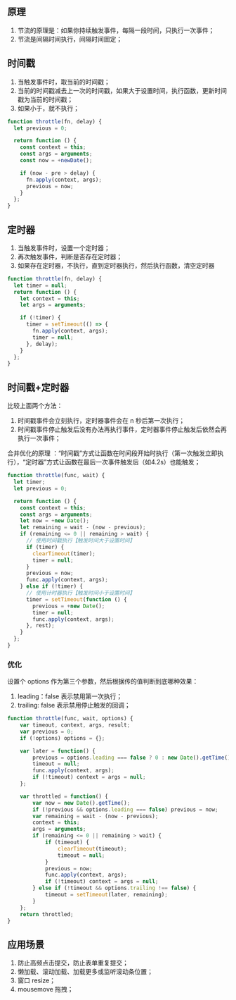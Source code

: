 ## 原理

1. 节流的原理是：如果你持续触发事件，每隔一段时间，只执行一次事件；
2. 节流是间隔时间执行，间隔时间固定；

## 时间戳

1. 当触发事件时，取当前的时间戳；
2. 当前的时间戳减去上一次的时间戳，如果大于设置时间，执行函数，更新时间戳为当前的时间戳；
3. 如果小于，就不执行；

```javascript
function throttle(fn, delay) {
  let previous = 0;

  return function () {
    const context = this;
    const args = arguments;
    const now = +newDate();

    if (now - pre > delay) {
      fn.apply(context, args);
      previous = now;
    }
  };
}
```

## 定时器

1. 当触发事件时，设置一个定时器；
2.  再次触发事件，判断是否存在定时器；
3. 如果存在定时器，不执行，直到定时器执行，然后执行函数，清空定时器

```javascript
function throttle(fn, delay) {
  let timer = null;
  return function () {
    let context = this;
    let args = arguments;

    if (!timer) {
      timer = setTimeout(() => {
        fn.apply(context, args);
        timer = null;
      }, delay);
    }
  };
}
```

## 时间戳+定时器

比较上面两个方法：

1. 时间戳事件会立刻执行，定时器事件会在 n 秒后第一次执行；
2. 时间戳事件停止触发后没有办法再执行事件，定时器事件停止触发后依然会再执行一次事件；

合并优化的原理 ：“时间戳”方式让函数在时间段开始时执行（第一次触发立即执行），“定时器”方式让函数在最后一次事件触发后（如4.2s）也能触发；

```javascript
function throttle(func, wait) {
  let timer;
  let previous = 0;

  return function () {
    const context = this;
    const args = arguments;
    let now = +new Date();
    let remaining = wait - (now - previous);
    if (remaining <= 0 || remaining > wait) {
      // 使用时间戳执行【触发时间大于设置时间】
      if (timer) {
        clearTimeout(timer);
        timer = null;
      }
      previous = now;
      func.apply(context, args);
    } else if (!timer) {
      // 使用计时器执行【触发时间小于设置时间】
      timer = setTimeout(function () {
        previous = +new Date();
        timer = null;
        func.apply(context, args);
      }, rest);
    }
  };
}
```

### 优化

设置个 options 作为第三个参数，然后根据传的值判断到底哪种效果：

1. leading：false 表示禁用第一次执行；
2. trailing: false 表示禁用停止触发的回调；

```javascript
function throttle(func, wait, options) {
    var timeout, context, args, result;
    var previous = 0;
    if (!options) options = {};

    var later = function() {
        previous = options.leading === false ? 0 : new Date().getTime();
        timeout = null;
        func.apply(context, args);
        if (!timeout) context = args = null;
    };

    var throttled = function() {
        var now = new Date().getTime();
        if (!previous && options.leading === false) previous = now;
        var remaining = wait - (now - previous);
        context = this;
        args = arguments;
        if (remaining <= 0 || remaining > wait) {
            if (timeout) {
                clearTimeout(timeout);
                timeout = null;
            }
            previous = now;
            func.apply(context, args);
            if (!timeout) context = args = null;
        } else if (!timeout && options.trailing !== false) {
            timeout = setTimeout(later, remaining);
        }
    };
    return throttled;
}
```

## 应用场景

1. 防止高频点击提交，防止表单重复提交；
2. 懒加载、滚动加载、加载更多或监听滚动条位置；
3. 窗口 resize；
4. mousemove 拖拽；